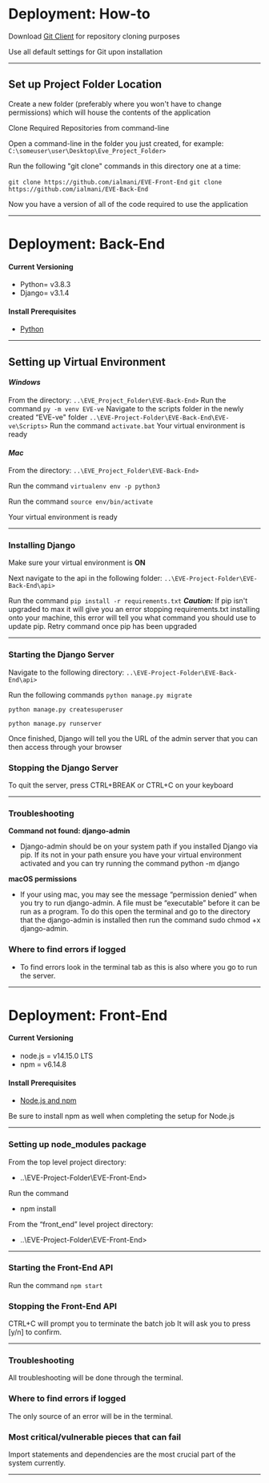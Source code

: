# Deployment: How-to

Download [Git Client](https://git-scm.com/downloads) for repository cloning purposes

Use all default settings for Git upon installation
___
## Set up Project Folder Location
Create a new folder (preferably where you won't have to change permissions) which will house the contents of the application

Clone Required Repositories from command-line

Open a command-line in the folder you just created, for example:
``` C:\someuser\user\Desktop\Eve_Project_Folder> ```

Run the following "git clone" commands in this directory one at a time:

```git clone https://github.com/ialmani/EVE-Front-End```
```git clone https://github.com/ialmani/EVE-Back-End```

Now you have a version of all of the code required to use the application
___
# Deployment: Back-End

#### **Current Versioning**
- Python= v3.8.3
- Django= v3.1.4
#### **Install Prerequisites**
- [Python](https://www.python.org/downloads/release/python-383/)
___
## Setting up Virtual Environment 

#### *Windows*

From the directory:
```..\EVE_Project_Folder\EVE-Back-End>```
Run the command
```py -m venv EVE-ve```
Navigate to the scripts folder in the newly created “EVE-ve" folder
```..\EVE-Project-Folder\EVE-Back-End\EVE-ve\Scripts>```
Run the command
```activate.bat```
Your virtual environment is ready

#### *Mac*
From the directory:
```..\EVE_Project_Folder\EVE-Back-End>```

Run the command
```virtualenv env -p python3```

Run the command
```source env/bin/activate```

Your virtual environment is ready
___
### Installing Django
Make sure your virtual environment is **ON**

Next navigate to the api in the following folder:
```..\EVE-Project-Folder\EVE-Back-End\api>```

Run the command
```pip install -r requirements.txt```
***Caution:*** If pip isn't upgraded to max it will give you an error stopping requirements.txt installing onto your machine, this error will tell you what command you should use to update pip. Retry command once pip has been upgraded
___
### Starting the Django Server
Navigate to the following directory:
```..\EVE-Project-Folder\EVE-Back-End\api>```

Run the following commands
```python manage.py migrate```

```python manage.py createsuperuser```

```python manage.py runserver```

Once finished, Django will tell you the URL of the admin server that you can then access through your browser

### Stopping the Django Server
To quit the server, press CTRL+BREAK or CTRL+C on your keyboard
___
### Troubleshooting
**Command not found: django-admin**
- Django-admin should be on your system path if you installed Django via pip. If its not in your path ensure you have your virtual environment activated and you can try running the command python -m django

**macOS permissions**
- If your using mac, you may see the message “permission denied” when you try to run django-admin. A file must be “executable” before it can be run as a program. To do this open the terminal and go to the directory that the django-admin is installed then run the command sudo chmod +x django-admin.
 
### Where to find errors if logged
- To find errors look in the terminal tab as this is also where you go to run the server.
___
# Deployment: Front-End
#### Current Versioning
- node.js = v14.15.0 LTS
- npm = v6.14.8
#### Install Prerequisites
- [Node.js and npm](https://nodejs.org/en/) 

Be sure to install npm as well when completing the setup for Node.js
___
### Setting up node_modules package
From the top level project directory:
- ..\EVE-Project-Folder\EVE-Front-End>

Run the command
- npm install

From the “front_end” level project directory:
- ..\EVE-Project-Folder\EVE-Front-End>
___

### Starting the Front-End API
Run the command
```npm start```

### Stopping the Front-End API
CTRL+C will prompt you to terminate the batch job
It will ask you to press [y/n] to confirm.

___
### Troubleshooting
All troubleshooting will be done through the terminal.
### Where to find errors if logged
The only source of an error will be in the terminal.

### Most critical/vulnerable pieces that can fail
Import statements and dependencies are the most crucial part of the system currently.
___